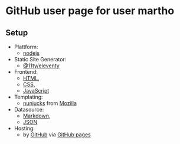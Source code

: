# GitHub user page for user martho

## Setup

* Plattform: 
  * <a href="https://nodejs.org/" target="_blank">nodejs</a>
* Static Site Generator: 
  * <a href="https://www.11ty.dev/" target="_blank">@11ty/eleventy</a>
* Frontend: 
  * <a href="https://html.spec.whatwg.org/" target="_blank">HTML</a>,
  * <a href="https://www.w3.org/Style/CSS/" target="_blank">CSS</a>,
  * <a href="https://www.ecma-international.org/publications/standards/Ecma-262.htm" target="_blank">JavaScript</a>
* Templating:
  * <a href="https://mozilla.github.io/nunjucks/" target="_blank">nunjucks</a> from <a href="https://www.mozilla.org/" target="_blank">Mozilla</a>
* Datasource: 
  * <a href="https://daringfireball.net/projects/markdown/" target="_blank">Markdown</a>, 
  * <a href="https://www.json.org/" target="_blank">JSON</a>
* Hosting: 
  * by <a href="https://github.com/" target="_blank">GitHub</a> via <a href="https://pages.github.com/" target="_blank">GitHub pages</a>
